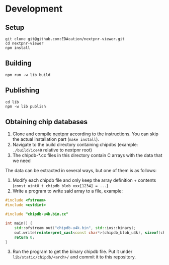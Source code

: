 # Development

## Setup

```shell
git clone git@github.com:EDAcation/nextpnr-viewer.git
cd nextpnr-viewer
npm install
```

## Building

```shell
npm run -w lib build
```

## Publishing

```shell
cd lib
npm -w lib publish
```

## Obtaining chip databases

1. Clone and compile [nextpnr](https://github.com/YosysHQ/nextpnr) according to the instructions. You can skip the actual installation part (`make install`).
2. Navigate to the build directory containing chipdbs (example: `./build/ice40` relative to nextpnr root)
3. The chipdb-*.cc files in this directory contain C arrays with the data that we need

The data can be extracted in several ways, but one of them is as follows:
1. Modify each chipdb file and only keep the array definition + contents (`const uint8_t chipdb_blob_xxx[1234] = ...`)
2. Write a program to write said array to a file, example:
```cpp
#include <fstream>
#include <cstdint>

#include "chipdb-u4k.bin.cc"

int main() {
    std::ofstream out("chipdb-u4k.bin", std::ios::binary);
    out.write(reinterpret_cast<const char*>(chipdb_blob_u4k), sizeof(chipdb_blob_u4k));
    return 0;
}
```
3. Run the program to get the binary chipdb file. Put it under `lib/static/chipdb/<arch>/` and commit it to this repository.
